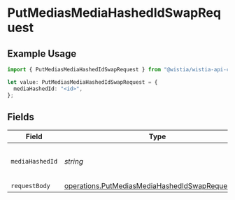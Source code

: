 # PutMediasMediaHashedIdSwapRequest

## Example Usage

```typescript
import { PutMediasMediaHashedIdSwapRequest } from "@wistia/wistia-api-client/models/operations";

let value: PutMediasMediaHashedIdSwapRequest = {
  mediaHashedId: "<id>",
};
```

## Fields

| Field                                                                                                                | Type                                                                                                                 | Required                                                                                                             | Description                                                                                                          |
| -------------------------------------------------------------------------------------------------------------------- | -------------------------------------------------------------------------------------------------------------------- | -------------------------------------------------------------------------------------------------------------------- | -------------------------------------------------------------------------------------------------------------------- |
| `mediaHashedId`                                                                                                      | *string*                                                                                                             | :heavy_check_mark:                                                                                                   | The hashed ID of the media to be replaced.                                                                           |
| `requestBody`                                                                                                        | [operations.PutMediasMediaHashedIdSwapRequestBody](../../models/operations/putmediasmediahashedidswaprequestbody.md) | :heavy_minus_sign:                                                                                                   | N/A                                                                                                                  |